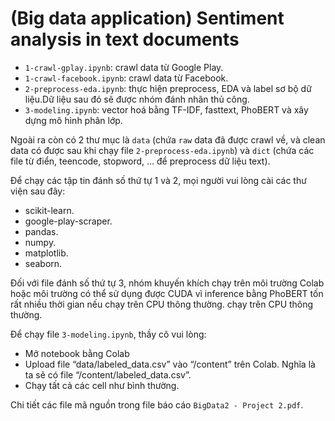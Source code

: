 # (Big data application) Sentiment analysis in text documents

- `1-crawl-gplay.ipynb`: crawl data từ Google Play.
- `1-crawl-facebook.ipynb`: crawl data từ Facebook.
- `2-preprocess-eda.ipynb`:  thực hiện preprocess, EDA và label sơ bộ dữ liệu.Dữ liệu sau đó sẽ được nhóm đánh nhãn thủ công.
- `3-modeling.ipynb`: vector hoá bằng TF-IDF, fasttext, PhoBERT và xây dựng mô hình phân lớp.

Ngoài ra còn có 2 thư mục là `data` (chứa `raw` data đã được crawl về, và clean data có được sau khi chạy file `2-preprocess-eda.ipynb`) và `dict` (chứa các file từ điển, teencode, stopword, … để preprocess dữ liệu text).

Để chạy các tập tin đánh số thứ tự 1 và 2, mọi người vui lòng cài các thư viện sau đây:

- scikit-learn.
- google-play-scraper.
- pandas.
- numpy.
- matplotlib.
- seaborn.

Đối với file đánh số thứ tự 3, nhóm khuyến khích chạy trên môi trường Colab hoặc môi trường có thể sử dụng được CUDA vì inference bằng PhoBERT tốn rất nhiều thời gian nếu chạy trên CPU thông thường.
chạy trên CPU thông thường.

Để chạy file `3-modeling.ipynb`, thầy cô vui lòng:

- Mở notebook bằng Colab
- Upload file “data/labeled_data.csv” vào “/content” trên Colab. Nghĩa là ta sẽ có file “/content/labeled_data.csv”.
- Chạy tất cả các cell như bình thường.

Chi tiết các file mã nguồn trong file báo cáo `BigData2 - Project 2.pdf`.

